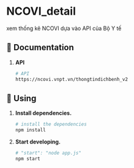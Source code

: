 # NCOVI_detail
xem thống kê NCOVI dựa vào API của Bộ Y tế

## 🚀 Documentation

1. **API**

   ```sh
   # API
   https://ncovi.vnpt.vn/thongtindichbenh_v2
   ```


## 🚀 Using

1. **Install dependencies.**

   ```sh
   # install the dependencies
   npm install
   ```

2. **Start developing.**

   ```sh
   # "start": "node app.js"
   npm start
   ```
